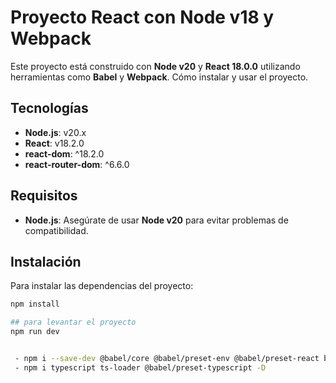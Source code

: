 # Proyecto React con Node v18 y Webpack

Este proyecto está construido con **Node v20** y **React 18.0.0** utilizando herramientas como **Babel** y **Webpack**. Cómo instalar y usar el proyecto.

## Tecnologías

- **Node.js**: v20.x
- **React**: v18.2.0
- **react-dom**: ^18.2.0
- **react-router-dom**: ^6.6.0

## Requisitos

- **Node.js**: Asegúrate de usar **Node v20** para evitar problemas de compatibilidad.

## Instalación

Para instalar las dependencias del proyecto:

```bash
npm install

## para levantar el proyecto
npm run dev


 - npm i --save-dev @babel/core @babel/preset-env @babel/preset-react babel-loader css-loader style-loader webpack webpack-cli webpack-dev-server
 - npm i typescript ts-loader @babel/preset-typescript -D
